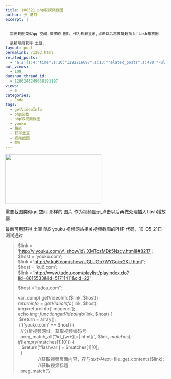 ```yaml
---
title: 100521 php取视频截图
author: 张 清月
excerpt: |
  
  
  需要截图类似qq 空间 那样的 图片 作为视频显示,点击以后再做处理插入flash播放器
  
  最新可用获得 土豆...
layout: post
permalink: /1203.html
related_posts:
  - 'a:2:{s:4:"time";s:10:"1292216697";s:13:"related_posts";s:488:"<ul class="related_post"><li><a href="http://blog.80aj.com/2010/07/28/100728-php-%e9%87%8d%e5%a4%8d%e5%88%b7%e6%96%b0%e6%8f%90%e4%ba%a4%e8%a7%a3%e5%86%b3%e5%8a%9e%e6%b3%95/" title="100728 php 重复刷新提交解决办法">100728 php 重复刷新提交解决办法</a></li><li><a href="http://blog.80aj.com/2010/04/23/100423-%e4%b8%80%e4%ba%9b%e5%87%bd%e6%95%b0/" title="100423 php函数 获取热榜 截取关键字等">100423 php函数 获取热榜 截取关键字等</a></li></ul>";}'
bot_views:
  - 109
duoshuo_thread_id:
  - 1280248249638191197
views:
  - 0
categories:
  - Code
tags:
  - getVideoInfo
  - php函数
  - php取视频截图
  - youku
  - 最新
  - 获得土豆
  - 视频截图
  - 酷6
---
```

[<img class="aligncenter size-medium wp-image-1204" title="flv" src="http://www.80aj.com/wp-content/uploads/2010/05/flv-300x156.jpg" alt="" width="300" height="156" />][1]

需要截图类似qq 空间 那样的 图片 作为视频显示,点击以后再做处理插入flash播放器

最新可用获得 土豆 酷6 youku 视频网站相关视频截图的PHP 代码，10-05-21日测试通过

> $link = &#8216;http://v.youku.com/v\_show/id\_XMTczMDk5Nzcy.html&#8217;;  
> $host = &#8216;youku.com&#8217;;  
> $link =&#8221;<http://v.ku6.com/show/UGLUGb7WYGokx2KU.html>&#8220;;  
> $host = &#8216;ku6.com&#8217;;  
> $link =&#8221;<http://www.tudou.com/playlist/playindex.do?lid=8615533&iid=51711411&cid=22>&#8220;;
> 
> $host =&#8221;tudou.com&#8221;;
> 
> var_dump( getVideoInfo($link, $host));  
> $returninfo=getVideoInfo($link, $host);  
> $img=$returninfo['imageurl'];  
> echo $img;  
> function getVideoInfo($link, $host) {  
>  $return = array();  
>  if(&#8216;youku.com&#8217; == $host) {  
>   //分析视频网址，获取视频编码号  
>   preg\_match\_all(&#8220;/id\_(\w+)[\=|.html]/&#8221;, $link, $matches);  
>   if(!empty($matches\[1\]\[0\])) {  
>    $return\['flashvar'] = $matches[1\]\[0\];  
>   }  
>                 //获取视频页面内容，存与$text中  
>   $text=file\_get\_contents($link);  
>                 //获取视频标题  
>   preg_match(&#8220;/<title>(.\*?) &#8211; (.\*)<\/title>/&#8221;,  $text, $title);  
>                 //获取优酷网上某一视频对应的视频截图，经分析，视频的截图的图片地址在该视频页面html代码里以<li></li>标记里的最后一个<http://vimg>&#8230;.  
> //例如<http://vimg20.yoqoo.com/0100641F4649B9D27344B00131FBB6AFDF5175-7D35-930B-E43C-99C59F918E00>  
>   preg\_match\_all(&#8220;/<li class=\&#8221;download\&#8221;(.*)<\/li>/&#8221;,$text,$match2);  
>   preg_match(&#8220;/http:\/\/(.\*)ykimg.com(.\*)\|\&#8221;\>/&#8221;,$match2\[1\]\[0\],$imageurl);  
>             /**  
>           var_dump($imageurl);  
>             $html = ob\_get\_contents(); //读取缓冲区数据

>             wlog($html);  
>             echo &#8220;<br>&#8221;;  
>             */  
>   if (!empty($imageurl[1])) {  
>    $return['imageurl'] = &#8216;http://g1.ykimg.com&#8217;.$imageurl[2];  
>   }  
>   if (!empty($title)) {  
>    $return['title'] = $title[1];  
>   }  
>  } elseif(&#8216;ku6.com&#8217; == $host) {  
>   // <http://v.ku6.com/show/bjbJKPEex097wVtC.html>  
>   // <http://v.ku6.com/special/index_3628020.html>  
>                //对于酷6网，末尾以index_开头的地址需要另外分析其视频编码  
>   $text=file\_get\_contents($link);  
>   preg\_match\_all(&#8220;/\/([\w\-]+)\.html/&#8221;, $link, $matches);  
>   if(1 > preg\_match(&#8220;/\/index\_(\[\w\-]+)\.html/&#8221;, $link) && !empty($matches[1\]\[0\])) {  
>    $return\['flashvar'] = $matches[1\]\[0\];  
>   }else{  
>    preg\_match\_all(&#8220;/refer\/(.*)\/v.swf/&#8221;,$text,$videourl);  
>    $return\['flashvar'] = $videourl[1\]\[0\];  
>   }  
>   preg_match(&#8220;/<title>(.\*?) &#8211; (.\*)<\/title>/&#8221;,  $text, $title);  
>                 //经分析，酷六的视频截图地址在视频页面的<span/<span class=\&#8221;s_pic\&#8221;>(.*)<\/span>/&#8221;,$text,$imageurl);  
>   if (!empty($imageurl\[1\]\[0\])) {  
>    $return\['imageurl'] = $imageurl[1\]\[0\];  
>   }  
>   if (!empty($title)) {  
>    $return['title'] = $title[1];  
>   }  
>  }elseif (&#8216;tudou.com&#8217; == $host){  
>   //http://www.tudou.com/programs/view/_ke1lzCnBYw/  
>   $tudou = file\_get\_contents($link);  
>   preg\_match\_all(&#8220;/view\/([\w\-]+)\//&#8221;, $link, $matches);  
>   if(!empty($matches\[1\]\[0\])) {  
>    $return\['flashvar'] = $matches[1\]\[0\];  
>   }  
>   preg_match(&#8220;/<title>(.\*?) &#8211; (.\*)<\/title>/&#8221;,  $tudou, $title);  
>   preg\_match\_all(&#8220;/<span class=\&#8221;s_pic\&#8221;>(.*)<\/span>/&#8221;,$tudou,$imageurl);  
>   if (!empty($imageurl\[1\]\[0\])) {  
>    $return\['imageurl'] = $imageurl[1\]\[0\];  
>   }  
>   if (!empty($title)) {  
>    $return['title'] = $title[1];  
>   }  
>  }  
>  return $return;  
> }

 [1]: http://www.80aj.com/wp-content/uploads/2010/05/flv.jpg